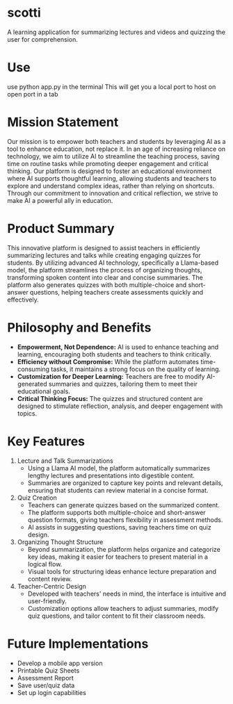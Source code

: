 # scotti
A learning application for summarizing lectures and videos and quizzing the user for comprehension.

# Use
 use python app.py in the terminal
 This will get you a local port to host on
 open port in a tab

# Mission Statement
Our mission is to empower both teachers and students by leveraging AI as a tool to enhance education, not replace it. In an age of increasing reliance on technology, we aim to utilize AI to streamline the teaching process, saving time on routine tasks while promoting deeper engagement and critical thinking. Our platform is designed to foster an educational environment where AI supports thoughtful learning, allowing students and teachers to explore and understand complex ideas, rather than relying on shortcuts. Through our commitment to innovation and critical reflection, we strive to make AI a powerful ally in education.

# Product Summary
This innovative platform is designed to assist teachers in efficiently summarizing lectures and talks while creating engaging quizzes for students. By utilizing advanced AI technology, specifically a Llama-based model, the platform streamlines the process of organizing thoughts, transforming spoken content into clear and concise summaries. The platform also generates quizzes with both multiple-choice and short-answer questions, helping teachers create assessments quickly and effectively.

# Philosophy and Benefits
- **Empowerment, Not Dependence:** AI is used to enhance teaching and learning, encouraging both students and teachers to think critically.
- **Efficiency without Compromise:** While the platform automates time-consuming tasks, it maintains a strong focus on the quality of learning.
- **Customization for Deeper Learning:** Teachers are free to modify AI-generated summaries and quizzes, tailoring them to meet their educational goals.
- **Critical Thinking Focus:** The quizzes and structured content are designed to stimulate reflection, analysis, and deeper engagement with topics.

# Key Features
1. Lecture and Talk Summarizations
   - Using a Llama AI model, the platform automatically summarizes lengthy lectures and presentations into digestible content.
   - Summaries are organized to capture key points and relevant details, ensuring that students can review material in a concise format.  
2. Quiz Creation
   - Teachers can generate quizzes based on the summarized content.
   - The platform supports both multiple-choice and short-answer question formats, giving teachers flexibility in assessment methods.
   - AI assists in suggesting questions, saving teachers time on quiz design.
3. Organizing Thought Structure
   - Beyond summarization, the platform helps organize and categorize key ideas, making it easier for teachers to present material in a logical flow.
   - Visual tools for structuring ideas enhance lecture preparation and content review.
4. Teacher-Centric Design
   - Developed with teachers' needs in mind, the interface is intuitive and user-friendly.
   - Customization options allow teachers to adjust summaries, modify quiz questions, and tailor content to fit their classroom needs.

# Future Implementations
- Develop a mobile app version
- Printable Quiz Sheets
- Assessment Report
- Save user/quiz data
- Set up login capabilities
